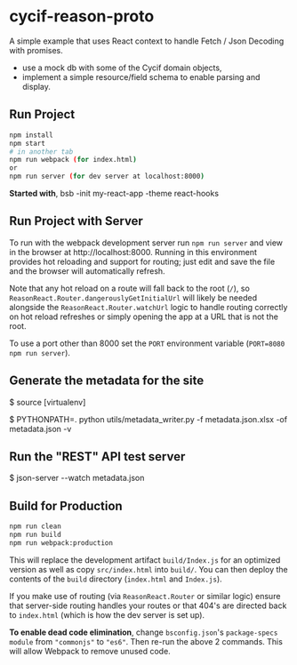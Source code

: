# cycif-reason-proto

A simple example that uses React context to handle Fetch / Json Decoding with promises.
- use a mock db with some of the Cycif domain objects,
- implement a simple resource/field schema to enable parsing and display.

## Run Project

```sh
npm install
npm start
# in another tab
npm run webpack (for index.html)
or
npm run server (for dev server at localhost:8000)
```

**Started with**, bsb -init my-react-app -theme react-hooks

## Run Project with Server

To run with the webpack development server run `npm run server` and view in the browser at http://localhost:8000. Running in this environment provides hot reloading and support for routing; just edit and save the file and the browser will automatically refresh.

Note that any hot reload on a route will fall back to the root (`/`), so `ReasonReact.Router.dangerouslyGetInitialUrl` will likely be needed alongside the `ReasonReact.Router.watchUrl` logic to handle routing correctly on hot reload refreshes or simply opening the app at a URL that is not the root.

To use a port other than 8000 set the `PORT` environment variable (`PORT=8080 npm run server`).

## Generate the metadata for the site ##

$ source [virtualenv]

$ PYTHONPATH=. python utils/metadata_writer.py -f metadata.json.xlsx -of metadata.json -v

## Run the "REST" API test server ##

$ json-server --watch metadata.json 

## Build for Production

```sh
npm run clean
npm run build
npm run webpack:production
```

This will replace the development artifact `build/Index.js` for an optimized version as well as copy `src/index.html` into `build/`. You can then deploy the contents of the `build` directory (`index.html` and `Index.js`).

If you make use of routing (via `ReasonReact.Router` or similar logic) ensure that server-side routing handles your routes or that 404's are directed back to `index.html` (which is how the dev server is set up).

**To enable dead code elimination**, change `bsconfig.json`'s `package-specs` `module` from `"commonjs"` to `"es6"`. Then re-run the above 2 commands. This will allow Webpack to remove unused code.
